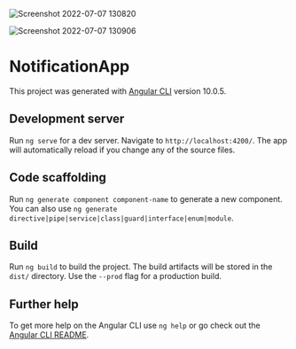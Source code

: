 
![Screenshot 2022-07-07 130820](https://user-images.githubusercontent.com/108822934/177718769-7ff66588-de7b-49ae-85e8-a8905af8a4bc.png)

![Screenshot 2022-07-07 130906](https://user-images.githubusercontent.com/108822934/177718894-0f688f0d-957f-46af-a4b6-c4491b898183.png)

# NotificationApp

This project was generated with [Angular CLI](https://github.com/angular/angular-cli) version 10.0.5.

## Development server

Run `ng serve` for a dev server. Navigate to `http://localhost:4200/`. The app will automatically reload if you change any of the source files.

## Code scaffolding

Run `ng generate component component-name` to generate a new component. You can also use `ng generate directive|pipe|service|class|guard|interface|enum|module`.

## Build

Run `ng build` to build the project. The build artifacts will be stored in the `dist/` directory. Use the `--prod` flag for a production build.


## Further help

To get more help on the Angular CLI use `ng help` or go check out the [Angular CLI README](https://github.com/angular/angular-cli/blob/master/README.md).
